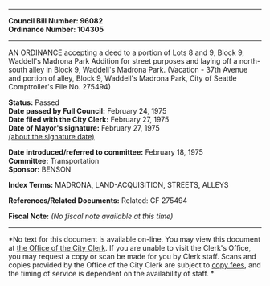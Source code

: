 * * * * *  
  
**Council Bill Number: [](#h0)[](#h2)96082**   
**Ordinance Number: 104305**  
  
* * * * *  
  
AN ORDINANCE accepting a deed to a portion of Lots 8 and 9, Block 9, Waddell's Madrona Park Addition for street purposes and laying off a north-south alley in Block 9, Waddell's Madrona Park. (Vacation - 37th Avenue and portion of alley, Block 9, Waddell's Madrona Park, City of Seattle Comptroller's File No. 275494)  
  
**Status:** Passed   
**Date passed by Full Council:** February 24, 1975   
**Date filed with the City Clerk:** February 27, 1975   
**Date of Mayor's signature:** February 27, 1975   
[(about the signature date)](/~public/approvaldate.htm)   
  
  
**Date introduced/referred to committee:** February 18, 1975   
**Committee:** Transportation   
**Sponsor:** BENSON   
  
**Index Terms:** MADRONA, LAND-ACQUISITION, STREETS, ALLEYS  
  
**References/Related Documents:** Related: CF 275494  
  
**Fiscal Note:** *(No fiscal note available at this time)*  
  
* * * * *  
  
*No text for this document is available on-line. You may view this document at [the Office of the City Clerk](http://www.seattle.gov/leg/clerk/contactUs.htm). If you are unable to visit the Clerk's Office, you may request a copy or scan be made for you by Clerk staff. Scans and copies provided by the Office of the City Clerk are subject to [copy fees](http://clerk.seattle.gov/~public/clerkfees.htm), and the timing of service is dependent on the availability of staff. *  
  
  
